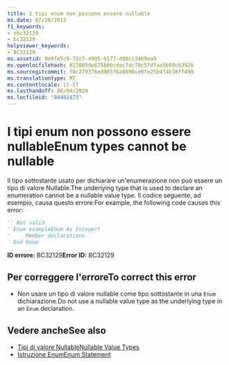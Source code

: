 ```yaml
---
title: I tipi enum non possono essere nullable
ms.date: 07/20/2015
f1_keywords:
- vbc32129
- bc32129
helpviewer_keywords:
- BC32129
ms.assetid: 9e0fe5c9-72c7-4905-b177-d00cc3469ea9
ms.openlocfilehash: 023885de675b06cdac7dc78c57dfaa5b89c6392b
ms.sourcegitcommit: f8c270376ed905f6a8896ce0fe25b4f4b38ff498
ms.translationtype: MT
ms.contentlocale: it-IT
ms.lasthandoff: 06/04/2020
ms.locfileid: "84402473"
---
```

# <a name="enum-types-cannot-be-nullable"></a><span data-ttu-id="1d561-102">I tipi enum non possono essere nullable</span><span class="sxs-lookup"><span data-stu-id="1d561-102">Enum types cannot be nullable</span></span>
<span data-ttu-id="1d561-103">Il tipo sottostante usato per dichiarare un'enumerazione non può essere un tipo di valore Nullable.</span><span class="sxs-lookup"><span data-stu-id="1d561-103">The underlying type that is used to declare an enumeration cannot be a nullable value type.</span></span> <span data-ttu-id="1d561-104">Il codice seguente, ad esempio, causa questo errore:</span><span class="sxs-lookup"><span data-stu-id="1d561-104">For example, the following code causes this error:</span></span>  
  
```vb  
'' Not valid.  
' Enum exampleEnum As Integer?  
'     Member declarations.  
' End Enum  
```  
  
 <span data-ttu-id="1d561-105">**ID errore:** BC32129</span><span class="sxs-lookup"><span data-stu-id="1d561-105">**Error ID:** BC32129</span></span>  
  
## <a name="to-correct-this-error"></a><span data-ttu-id="1d561-106">Per correggere l'errore</span><span class="sxs-lookup"><span data-stu-id="1d561-106">To correct this error</span></span>  
  
- <span data-ttu-id="1d561-107">Non usare un tipo di valore nullable come tipo sottostante in una `Enum` dichiarazione.</span><span class="sxs-lookup"><span data-stu-id="1d561-107">Do not use a nullable value type as the underlying type in an `Enum` declaration.</span></span>  
  
## <a name="see-also"></a><span data-ttu-id="1d561-108">Vedere anche</span><span class="sxs-lookup"><span data-stu-id="1d561-108">See also</span></span>

- [<span data-ttu-id="1d561-109">Tipi di valore Nullable</span><span class="sxs-lookup"><span data-stu-id="1d561-109">Nullable Value Types</span></span>](../programming-guide/language-features/data-types/nullable-value-types.md)
- [<span data-ttu-id="1d561-110">Istruzione Enum</span><span class="sxs-lookup"><span data-stu-id="1d561-110">Enum Statement</span></span>](../language-reference/statements/enum-statement.md)

